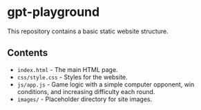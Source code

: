 # gpt-playground

This repository contains a basic static website structure.

## Contents

- `index.html` - The main HTML page.
- `css/style.css` - Styles for the website.
- `js/app.js` - Game logic with a simple computer opponent, win conditions,
  and increasing difficulty each round.
- `images/` - Placeholder directory for site images.
